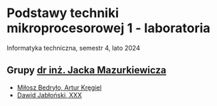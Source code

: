 # Podstawy techniki mikroprocesorowej 1 - laboratoria

Informatyka techniczna, semestr 4, lato 2024

## Grupy [dr inż. Jacka Mazurkiewicza](https://wit.pwr.edu.pl/en/faculty/structure/employees/jacek-mazurkiewicz)

- [Miłosz Bedryło, Artur Kręgiel](https://github.com/Ite-2022-pwr/sem4-ptm1-lab-ak-mb)
- [Dawid Jabłoński, XXX](https://github.com/Ite-2022-pwr/sem4-ptm1-lab-dj)
